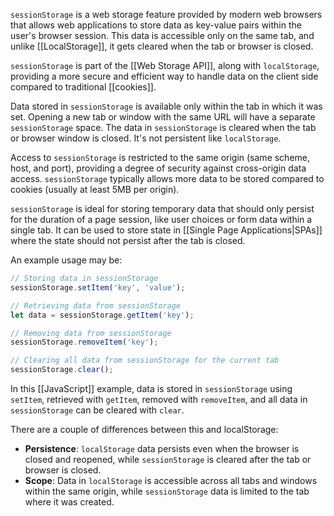 `sessionStorage` is a web storage feature provided by modern web browsers that allows web applications to store data as key-value pairs within the user's browser session. This data is accessible only on the same tab, and unlike [[LocalStorage]], it gets cleared when the tab or browser is closed. 

`sessionStorage` is part of the [[Web Storage API]], along with `localStorage`, providing a more secure and efficient way to handle data on the client side compared to traditional [[cookies]].

Data stored in `sessionStorage` is available only within the tab in which it was set. Opening a new tab or window with the same URL will have a separate `sessionStorage` space. The data in `sessionStorage` is cleared when the tab or browser window is closed. It's not persistent like `localStorage`.

Access to `sessionStorage` is restricted to the same origin (same scheme, host, and port), providing a degree of security against cross-origin data access. `sessionStorage` typically allows more data to be stored compared to cookies (usually at least 5MB per origin).

`sessionStorage` is ideal for storing temporary data that should only persist for the duration of a page session, like user choices or form data within a single tab. It can be used to store state in [[Single Page Applications|SPAs]] where the state should not persist after the tab is closed.

An example usage may be:

```javascript
// Storing data in sessionStorage
sessionStorage.setItem('key', 'value');

// Retrieving data from sessionStorage
let data = sessionStorage.getItem('key');

// Removing data from sessionStorage
sessionStorage.removeItem('key');

// Clearing all data from sessionStorage for the current tab
sessionStorage.clear();
```

In this [[JavaScript]] example, data is stored in `sessionStorage` using `setItem`, retrieved with `getItem`, removed with `removeItem`, and all data in `sessionStorage` can be cleared with `clear`.

There are a couple of differences between this and localStorage:

- **Persistence**: `localStorage` data persists even when the browser is closed and reopened, while `sessionStorage` is cleared after the tab or browser is closed.
- **Scope**: Data in `localStorage` is accessible across all tabs and windows within the same origin, while `sessionStorage` data is limited to the tab where it was created.

